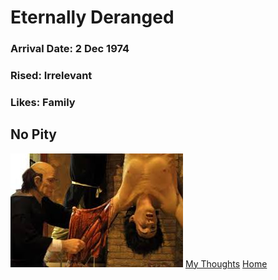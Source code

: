 # Eternally Deranged
### Arrival Date: 2 Dec 1974
### Rised: Irrelevant
### Likes: Family
## No Pity
![Death](touture.jpg)
[My Thoughts](https://www.youtube.com/watch?v=J_rn-KTT0GU)
[Home](https://GonzoBFMC.github.io)
